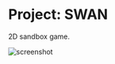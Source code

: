 # Project: SWAN

2D sandbox game.

![screenshot](https://git.mort.coffee/mort/project-swan/raw/branch/master/screenshot.png)
